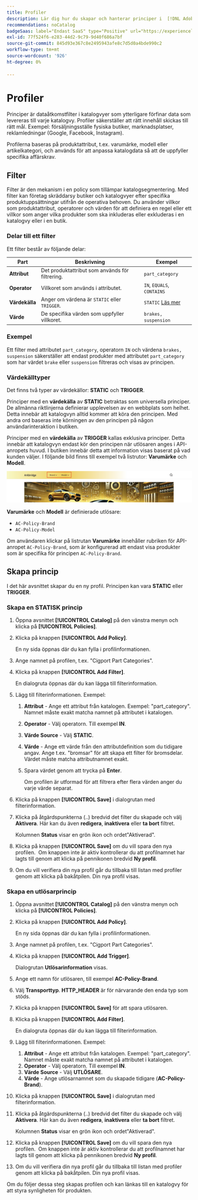 ```yaml
---
title: Profiler
description: Lär dig hur du skapar och hanterar principer i  [!DNL Adobe Commerce Optimizer].
recommendations: noCatalog
badgeSaas: label="Endast SaaS" type="Positive" url="https://experienceleague.adobe.com/en/docs/commerce/user-guides/product-solutions" tooltip="Gäller endast Adobe Commerce as a Cloud Service- och Adobe Commerce Optimizer-projekt (SaaS-infrastruktur som hanteras av Adobe)."
exl-id: 77f524f6-e283-44d2-9c79-9d40f686a7bf
source-git-commit: 845d93e367c8e2495943afe8c7d5d0a4bde990c2
workflow-type: tm+mt
source-wordcount: '926'
ht-degree: 0%

---
```


# Profiler

Principer är dataåtkomstfilter i katalogvyer som ytterligare förfinar data som levereras till varje katalogvy. Profiler säkerställer att rätt innehåll skickas till rätt mål. Exempel: försäljningsställe fysiska butiker, marknadsplatser, reklamledningar (Google, Facebook, Instagram).

Profilerna baseras på produktattribut, t.ex. varumärke, modell eller artikelkategori, och används för att anpassa katalogdata så att de uppfyller specifika affärskrav. &#x200B;

## Filter

Filter är den mekanism i en policy som tillämpar katalogsegmentering. Med filter kan företag skräddarsy butiker och katalogvyer efter specifika produktuppsättningar utifrån de operativa behoven. Du använder villkor som produktattribut, operatorer och värden för att definiera en regel eller ett villkor som anger vilka produkter som ska inkluderas eller exkluderas i en katalogvy eller i en butik.

### Delar till ett filter

Ett filter består av följande delar:

| Part | Beskrivning | Exempel |
|---|---|---|
| **Attribut** | Det produktattribut som används för filtrering. | `part_category` |
| **Operator** | Villkoret som används i attributet. | `IN`, `EQUALS`, `CONTAINS` |
| **Värdekälla** | Anger om värdena är `STATIC` eller `TRIGGER`. | `STATIC` [Läs mer](#value-source-types) |
| **Värde** | De specifika värden som uppfyller villkoret. | `brakes, suspension` |

### Exempel

Ett filter med attributet `part_category`, operatorn `IN` och värdena `brakes, suspension` säkerställer att endast produkter med attributet `part_category` som har värdet `brake` eller `suspension` filtreras och visas av principen.

### Värdekälltyper

Det finns två typer av värdekällor: **STATIC** och **TRIGGER**.

Principer med en **värdekälla** av **STATIC** betraktas som universella principer. De allmänna riktlinjerna definierar upplevelsen av en webbplats som helhet. Detta innebär att katalogvyn alltid kommer att köra den principen. Med andra ord baseras inte körningen av den principen på någon användarinteraktion i butiken.

Principer med en **värdekälla** av **TRIGGER** kallas exklusiva principer. Detta innebär att katalogvyn endast kör den principen när utlösaren anges i API-anropets huvud. I butiken innebär detta att information visas baserat på vad kunden väljer. I följande bild finns till exempel två listrutor: **Varumärke** och **Modell**.

![Utlös värdekälla på butiken](../assets/policy-trigger.png)

**Varumärke** och **Modell** är definierade utlösare:

- `AC-Policy-Brand`
- `AC-Policy-Model`

Om användaren klickar på listrutan **Varumärke** innehåller rubriken för API-anropet `AC-Policy-Brand`, som är konfigurerad att endast visa produkter som är specifika för principen `AC-Policy-Brand`.

## Skapa princip

I det här avsnittet skapar du en ny profil. Principen kan vara **STATIC** eller **TRIGGER**.

### Skapa en STATISK princip

1. Öppna avsnittet **[!UICONTROL Catalog]** på den vänstra menyn och klicka på **[!UICONTROL Policies]**.

1. Klicka på knappen **[!UICONTROL Add Policy]**.

   En ny sida öppnas där du kan fylla i profilinformationen. &#x200B;

1. Ange namnet på profilen, t.ex. &quot;Cigport Part Categories&quot;.

1. Klicka på knappen **[!UICONTROL Add Filter]**.

   En dialogruta öppnas där du kan lägga till filterinformation.

1. Lägg till filterinformationen. Exempel:

   1. **Attribut** - Ange ett attribut från katalogen. Exempel: &quot;part_category&quot;. Namnet måste exakt matcha namnet på attributet i katalogen.
   1. **Operator** - Välj operatorn. Till exempel **IN**. &#x200B;
   1. **Värde Source** - Välj **STATIC**. &#x200B;
   1. **Värde** - Ange ett värde från den attributdefinition som du tidigare angav. Ange t.ex. &quot;bromsar&quot; för att skapa ett filter för bromsdelar. &#x200B;Värdet måste matcha attributnamnet exakt.
   1. Spara värdet genom att trycka på **Enter**.

      Om profilen är utformad för att filtrera efter flera värden anger du varje värde separat.

1. Klicka på knappen **[!UICONTROL Save]** i dialogrutan med filterinformation. &#x200B;

1. Klicka på åtgärdspunkterna (..) bredvid det filter du skapade och välj **Aktivera**. Här kan du även **redigera**, **inaktivera** eller **ta bort** filtret.

   Kolumnen **Status** visar en grön ikon och ordet&quot;Aktiverad&quot;.

1. Klicka på knappen **[!UICONTROL Save]** om du vill spara den nya profilen. &#x200B; Om knappen inte är aktiv kontrollerar du att profilnamnet har lagts till genom att klicka på pennikonen bredvid **Ny profil**.

1. Om du vill verifiera din nya profil går du tillbaka till listan med profiler genom att klicka på bakåtpilen. &#x200B;Din nya profil visas.

### Skapa en utlösarprincip

1. Öppna avsnittet **[!UICONTROL Catalog]** på den vänstra menyn och klicka på **[!UICONTROL Policies]**.

1. Klicka på knappen **[!UICONTROL Add Policy]**.

   En ny sida öppnas där du kan fylla i profilinformationen. &#x200B;

1. Ange namnet på profilen, t.ex. &quot;Cigport Part Categories&quot;.

1. Klicka på knappen **[!UICONTROL Add Trigger]**.

   Dialogrutan **Utlösarinformation** visas.

1. Ange ett namn för utlösaren, till exempel **AC-Policy-Brand**.

1. Välj **Transporttyp**. **HTTP_HEADER** är för närvarande den enda typ som stöds.

1. Klicka på knappen **[!UICONTROL Save]** för att spara utlösaren.

1. Klicka på knappen **[!UICONTROL Add Filter]**.

   En dialogruta öppnas där du kan lägga till filterinformation.

1. Lägg till filterinformationen. Exempel:

   1. **Attribut** - Ange ett attribut från katalogen. Exempel: &quot;part_category&quot;. Namnet måste exakt matcha namnet på attributet i katalogen.
   1. **Operator** - Välj operatorn. Till exempel **IN**. &#x200B;
   1. **Värde Source** - Välj **UTLÖSARE**. &#x200B;
   1. **Värde** - Ange utlösarnamnet som du skapade tidigare (**AC-Policy-Brand**).

1. Klicka på knappen **[!UICONTROL Save]** i dialogrutan med filterinformation. &#x200B;

1. Klicka på åtgärdspunkterna (..) bredvid det filter du skapade och välj **Aktivera**. Här kan du även **redigera**, **inaktivera** eller **ta bort** filtret.

   Kolumnen **Status** visar en grön ikon och ordet&quot;Aktiverad&quot;.

1. Klicka på knappen **[!UICONTROL Save]** om du vill spara den nya profilen. &#x200B; Om knappen inte är aktiv kontrollerar du att profilnamnet har lagts till genom att klicka på pennikonen bredvid **Ny profil**.

1. Om du vill verifiera din nya profil går du tillbaka till listan med profiler genom att klicka på bakåtpilen. &#x200B;Din nya profil visas.

Om du följer dessa steg skapas profilen och kan länkas till en katalogvy för att styra synligheten för produkten.
